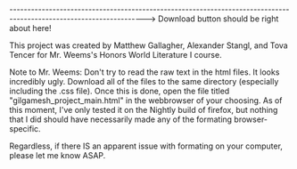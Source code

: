  -------------------------------------------------------------------------------------------------------------------->
Download button should be right about here!

This project was created by Matthew Gallagher, Alexander Stangl, and Tova Tencer for Mr. Weems's Honors World Literature I course.

Note to Mr. Weems: Don't try to read the raw text in the html files. It looks incredibly ugly. Download all of the files to the same directory (especially including the .css file). Once this is done, open the file titled "gilgamesh_project_main.html" in the webbrowser of your choosing. As of this moment, I've only tested it on the Nightly build of firefox, but nothing that I did should have necessarily made any of the formating browser-specific.

Regardless, if there IS an apparent issue with formating on your computer, please let me know ASAP.
